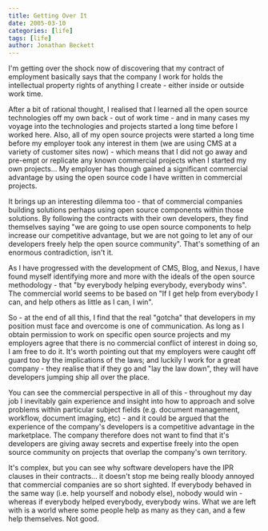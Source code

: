 ```yaml
---
title: Getting Over It
date: 2005-03-10
categories: [life]
tags: [life]
author: Jonathan Beckett
---
```


I'm getting over the shock now of discovering that my contract of employment basically says that the company I work for holds the intellectual property rights of anything I create - either inside or outside work time.

After a bit of rational thought, I realised that I learned all the open source technologies off my own back - out of work time - and in many cases my voyage into the technologies and projects started a long time before I worked here. Also, all of my open source projects were started a long time before my employer took any interest in them (we are using CMS at a variety of customer sites now) - which means that I did not go away and pre-empt or replicate any known commercial projects when I started my own projects... My employer has though gained a significant commercial advantage by using the open source code I have written in commercial projects.

It brings up an interesting dilemma too - that of commercial companies building solutions perhaps using open source components within those solutions. By following the contracts with their own developers, they find themselves saying "we are going to use open source components to help increase our competitive advantage, but we are not going to let any of our developers freely help the open source community". That's something of an enormous contradiction, isn't it.

As I have progressed with the development of CMS, Blog, and Nexus, I have found myself identifying more and more with the ideals of the open source methodology - that "by everybody helping everybody, everybody wins". The commercial world seems to be based on "If I get help from everybody I can, and help others as little as I can, I win".

So - at the end of all this, I find that the real "gotcha" that developers in my position must face and overcome is one of communication. As long as I obtain permission to work on specific open source projects and my employers agree that there is no commercial conflict of interest in doing so, I am free to do it. It's worth pointing out that my employers were caught off guard too by the implications of the laws; and luckily I work for a great company - they realise that if they go and "lay the law down", they will have developers jumping ship all over the place.

You can see the commercial perspective in all of this - throughout my day job I inevitably gain experience and insight into how to approach and solve problems within particular subject fields (e.g. document management, workflow, document imaging, etc) - and it could be argued that the experience of the company's developers is a competitive advantage in the marketplace. The company therefore does not want to find that it's developers are giving away secrets and expertise freely into the open source community on projects that overlap the company's own territory.

It's complex, but you can see why software developers have the IPR clauses in their contracts... it doesn't stop me being really bloody annoyed that commercial companies are so short sighted. If everybody behaved in the same way (i.e. help yourself and nobody else), nobody would win - whereas if everybody helped everybody, everybody wins. What we are left with is a world where some people help as many as they can, and a few help themselves. Not good.